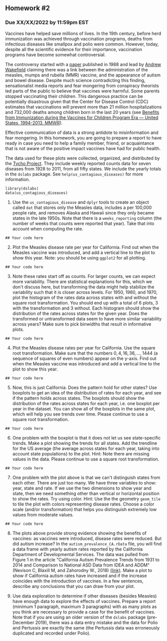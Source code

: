 ## Homework #2
### Due XX/XX/2022 by 11:59pm EST

Vaccines have helped save millions of lives. In the 19th century, before herd immunization was achieved through vaccination programs, deaths from infectious diseases like smallpox and polio were common. However, today, despite all the scientific evidence for their importance, vaccination programs have become somewhat controversial.

The controversy started with a [paper](http://www.thelancet.com/journals/lancet/article/PIIS0140-6736(97)11096-0/abstract) published in 1988 and lead by [Andrew Wakefield](https://en.wikipedia.org/wiki/Andrew_Wakefield) claiming there was a link between the administration of the measles, mumps and rubella (MMR) vaccine, and the appearance of autism and bowel disease. Despite much science contradicting this finding, sensationalist media reports and fear mongering from conspiracy theorists led parts of the public to believe that vaccines were harmful. Some parents stopped vaccinating their children. This dangerous practice can be potentially disastrous given that the Center for Disease Control (CDC) estimates that vaccinations will prevent more than 21 million hospitalizations and 732,000 deaths among children born in the last 20 years (see [Benefits from Immunization during the Vaccines for Children Program Era — United States, 1994-2013, MMWR](https://www.cdc.gov/mmwr/preview/mmwrhtml/mm6316a4.htm)).

Effective communication of data is a strong antidote to misinformation and fear mongering. In this homework, you are going to prepare a report to have ready in case you need to help a family member, friend, or acquaintance that is not aware of the positive impact vaccines have had for public health.

The data used for these plots were collected, organized, and distributed by the [Tycho Project](http://www.tycho.pitt.edu/). They include weekly reported counts data for seven diseases from 1928 to 2011, from all fifty states. We include the yearly totals in the `dslabs` package. See `help(us_contagious_diseases)` for more information.

```{r}
library(dslabs)
data(us_contagious_diseases)
```

1. Use the `us_contagious_disease` and `dplyr` tools to create an object called `dat` that stores only the Measles data, includes a per 100,000 people rate, and removes Alaska and Hawaii since they only became states in the late 1950s. Note that there is a `weeks_reporting` column (the number of weeks that counts were reported that year). Take that into account when computing the rate.

```{r}
## Your code here
```

2. Plot the Measles disease rate per year for California. Find out when the Measles vaccine was introduced, and add a vertical line to the plot to show this year. Note: you should be using `ggplot2` for all plotting.

```{r}
## Your code here
```

3. Note these rates start off as counts. For larger counts, we can expect more variability. There are statistical explanations for this, which we don't discuss here, but transforming the data might help stabilize the variability such that it is closer across levels. For 1950, 1960, and 1970, plot the histogram of the rates data across states with and without the square root transformation. You should end up with a total of 6 plots, 3 with the transformation and 3 without. Each histogram should show the distribution of the rates across states for the given year. Does the transformed or untransformed data seem to have more similar variability across years? Make sure to pick binwidths that result in informative plots.

```{r}
## Your code here
```

4. Plot the Measles disease rates per year for California. Use the square root transformation. Make sure that the numbers $0,4,16,36, \dots, 1444$ (a sequence of squares of even numbers) appear on the y-axis. Find out when the Measles vaccine was introduced and add a vertical line to the plot to show this year.

```{r}
## Your code here
```

5. Now, this is just California. Does the pattern hold for other states? Use boxplots to get an idea of the distribution of rates for each year, and see if the pattern holds across states. The boxplots should show the distribution of the rates across states for each year, i.e. one boxplot per year in the dataset. You can show all of the boxplots in the same plot, which will help you see trends over time. Please continue to use a square root transformation.

```{r}
## Your code here
```

6. One problem with the boxplot is that it does not let us see state-specific trends. Make a plot showing the trends for all states. Add the trendline for the US average (the average across states for each year, taking into account state populations) to the plot. Hint: Note there are missing values in the data. Please continue to use a square root transformation.

```{r}
## Your code here
```

7. One problem with the plot above is that we can't distinguish states from each other. There are just too many. We have three variables to show: year, state and rate. If we use the two dimensions to show year and state, then we need something other than vertical or horizontal position to show the rates. Try using color. Hint: Use the the geometry `geom_tile` to tile the plot with colors representing disease rates. Choose a color scale (and/or transformation) that helps you distinguish extremely low values from moderate values.

```{r}
## Your code here
```

8. The plots above provide strong evidence showing the benefits of vaccines: as vaccines were introduced, disease rates were reduced. But did autism increase? In the `autism_prevalence_CA.rData` file, you will find a data frame with yearly autism rates reported by the California Department of Developmental Services. The data was pulled from Figure 1 in the article "California Autism Prevalence Trends from 1931 to 2014 and Comparison to National ASD Data from IDEA and ADDM" (Nevison C, Blaxill M, and Zahorodny W., 2018) [(link)](https://link.springer.com/content/pdf/10.1007/s10803-018-3670-2.pdf). Make a plot to show if California autism rates have increased and if the increase coincides with the introduction of vaccines. In a few sentences, describe any conclusions that you can draw from your plot. 

9. Use data exploration to determine if other diseases (besides Measles) have enough data to explore the effects of vaccines. Prepare a report (minimum 1 paragraph, maximum 3 paragraphs) with as many plots as you think are necessary to provide a case for the benefit of vaccines. Note that if you are using an older version of the `dslabs` package (pre-December 2019), there was a data entry mistake and the data for Polio and Pertussis are exactly the same (the Pertussis data was erroneously duplicated and recorded under Polio).